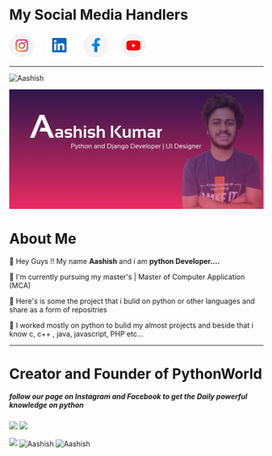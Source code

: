 <h1><b>My Social Media Handlers</b></h1>

<a href="https://www.instagram.com/aashishkumar12376/"><img src="assets/6097906e06490 4.png" width="50px;"></a> &nbsp;&nbsp;&nbsp;&nbsp;
<a href="https://www.linkedin.com/in/aashish-kumar-30698b145/"><img src="assets/Group 1.png" width="50px;"></a> &nbsp;&nbsp;&nbsp;&nbsp;
<a href="https://www.facebook.com/profile.php?id=100016942057363"> <img src="assets/6097906e06490 5.png" width="50px;"></a> &nbsp;&nbsp;&nbsp;&nbsp;
<a href="https://www.youtube.com/channel/UC2nbUg6pG7RgDRnAmw7NzCQ"> <img src="assets/6097906e06490 3.png" width="50px;"></a> &nbsp;&nbsp;&nbsp;&nbsp;



<hr>
<p> <img src="https://komarev.com/ghpvc/?username=Aashishkumar123" alt="Aashish" /> </p>

<img src="assets/Slide 16_9 - 1.jpg">
<h1><b>About Me</b></h1>

📌 Hey Guys !! My name <b>Aashish</b> and i am <b>python Developer....</b>

📌 I'm currently pursuing my master's | Master of Computer Application (MCA)

📌 Here's is some the project that i bulid on python or other languages and share as a form of repositries

📌 I worked mostly on python to bulid my almost projects and beside that i know c, c++ , java, javascript, PHP etc...
<hr>
<h1><b>Creator and Founder of PythonWorld</b></h1> 
<h5>follow our page on Instagram and Facebook to get the Daily powerful knowledge on python </h5>

<a href="https://www.instagram.com/__pythonworld__/"><img src="https://image.flaticon.com/icons/png/512/174/174855.png" width="25px;"></a>
<a href="https://www.facebook.com/Thepythonworld"> <img src="https://www.flaticon.com/free-icon/facebook_174848?term=Facebook&page=1&position=6" width="50px;"></a>


<img src="https://github-readme-stats.vercel.app/api?username=Aashishkumar123&&show_icons=true&title_color=ffffff&icon_color=bb2acf&text_color=daf7dc&bg_color=151515">

<img align="center" src="https://github-readme-stats.vercel.app/api/top-langs/?username=Aashishkumar123&layout=compact" alt="Aashish" />

<img align="center" src="https://github-readme-stats.vercel.app/api/top-langs/?username=Aashishkumar123&theme=black-blue" alt="Aashish "/>

